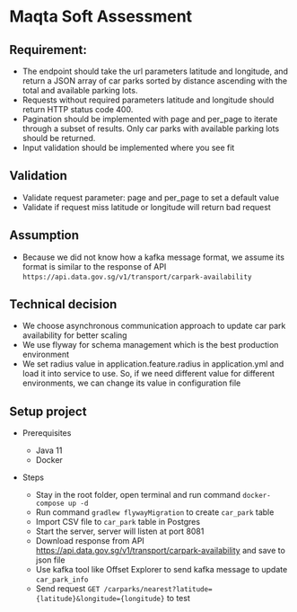# Maqta Soft Assessment

## Requirement:
- The endpoint should take the url parameters latitude and longitude, and return a JSON 
array of
car parks sorted by distance ascending with the total and available parking lots.
- Requests without required parameters latitude and longitude should return HTTP status
code 400.
- Pagination should be implemented with page and per_page to iterate through a subset of
results. Only car parks with available parking lots should be returned.
- Input validation should be implemented where you see fit

## Validation
- Validate request parameter: page and per_page to set a default value
- Validate if request miss latitude or longitude will return bad request

##  Assumption
- Because we did not know how a kafka message format, we assume its format is similar to the response of API `https://api.data.gov.sg/v1/transport/carpark-availability`

## Technical decision
- We choose asynchronous communication approach to update car park availability for better scaling
- We use flyway for schema management which is the best production environment
- We set radius value in application.feature.radius in application.yml and load it into service to use. So, if we need different value for different environments, we can change its value in configuration file

## Setup project
- Prerequisites
    + Java 11
    + Docker

- Steps
    + Stay in the root folder, open terminal and  run command `docker-compose up -d`
    + Run command `gradlew flywayMigration` to create `car_park` table 
    + Import CSV file to `car_park` table in Postgres 
    + Start the server, server will listen at port 8081
    + Download response from API https://api.data.gov.sg/v1/transport/carpark-availability and save to json file
    + Use kafka tool like Offset Explorer to send kafka message to update `car_park_info`
    + Send request `GET /carparks/nearest?latitude={latitude}&longitude={longitude}` to test